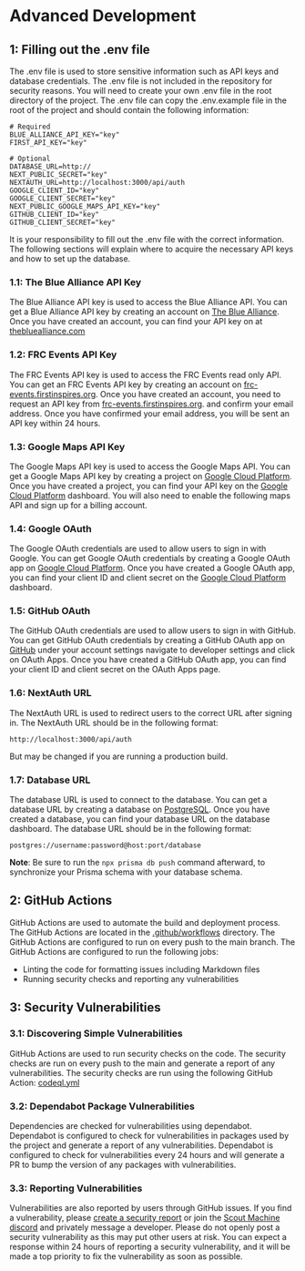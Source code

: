 # Advanced Development

## 1: Filling out the .env file

The .env file is used to store sensitive information such as API keys and database credentials. The .env file is not
included in the repository for security reasons. You will need to create your own .env file in the root directory of the
project. The .env file can copy the .env.example file in the root of the project and should contain the following
information:

```dotenv
# Required
BLUE_ALLIANCE_API_KEY="key"
FIRST_API_KEY="key"

# Optional
DATABASE_URL=http://
NEXT_PUBLIC_SECRET="key"
NEXTAUTH_URL=http://localhost:3000/api/auth
GOOGLE_CLIENT_ID="key"
GOOGLE_CLIENT_SECRET="key"
NEXT_PUBLIC_GOOGLE_MAPS_API_KEY="key"
GITHUB_CLIENT_ID="key"
GITHUB_CLIENT_SECRET="key"
```

It is your responsibility to fill out the .env file with the correct information. The following sections will explain
where to acquire the necessary API keys and how to set up the database.

### 1.1: The Blue Alliance API Key

The Blue Alliance API key is used to access the Blue Alliance API. You can get a Blue Alliance API key by creating an
account on [The Blue Alliance](https://www.thebluealliance.com/). Once you have created an account, you can find your
API key on at [thebluealliance.com](https://www.thebluealliance.com/request/apiwrite)

### 1.2: FRC Events API Key

The FRC Events API key is used to access the FRC Events read only API. You can get an FRC Events API key by creating an
account on [frc-events.firstinspires.org](https://frc-events.firstinspires.org/services/API). Once you have created an
account, you need to request an API key from
[frc-events.firstinspires.org](https://frc-events.firstinspires.org/services/API). and confirm your email address. Once
you have confirmed your email address, you will be sent an API key within 24 hours.

### 1.3: Google Maps API Key

The Google Maps API key is used to access the Google Maps API. You can get a Google Maps API key by creating a project
on [Google Cloud Platform](https://console.cloud.google.com/). Once you have created a project, you can find your API
key on the [Google Cloud Platform](https://console.cloud.google.com/) dashboard. You will also need to enable the
following maps API and sign up for a billing account.

### 1.4: Google OAuth

The Google OAuth credentials are used to allow users to sign in with Google. You can get Google OAuth credentials by
creating a Google OAuth app on [Google Cloud Platform](https://console.cloud.google.com/). Once you have created a
Google OAuth app, you can find your client ID and client secret on the
[Google Cloud Platform](https://console.cloud.google.com/) dashboard.

### 1.5: GitHub OAuth

The GitHub OAuth credentials are used to allow users to sign in with GitHub. You can get GitHub OAuth credentials by
creating a GitHub OAuth app on [GitHub](https://github.com) under your account settings navigate to developer settings
and click on OAuth Apps. Once you have created a GitHub OAuth app, you can find your client ID and client secret on the
OAuth Apps page.

### 1.6: NextAuth URL

The NextAuth URL is used to redirect users to the correct URL after signing in. The NextAuth URL should be in the
following format:

```text
http://localhost:3000/api/auth
```

But may be changed if you are running a production build.

### 1.7: Database URL

The database URL is used to connect to the database. You can get a database URL by creating a database on
[PostgreSQL](https://www.postgresql.org/). Once you have created a database, you can find your database URL on the
database dashboard. The database URL should be in the following format:

```text
postgres://username:password@host:port/database
```
**Note**: Be sure to run the `npx prisma db push` command afterward, to synchronize your Prisma schema with your database schema.  

## 2: GitHub Actions

GitHub Actions are used to automate the build and deployment process. The GitHub Actions are located in the
[.github/workflows](.github/workflows) directory. The GitHub Actions are configured to run on every push to the main
branch. The GitHub Actions are configured to run the following jobs:

- Linting the code for formatting issues including Markdown files
- Running security checks and reporting any vulnerabilities

## 3: Security Vulnerabilities

### 3.1: Discovering Simple Vulnerabilities

GitHub Actions are used to run security checks on the code. The security checks are run on every push to the main
and generate a report of any vulnerabilities. The security checks are run using the following GitHub Action:
[codeql.yml](.github/workflows/codeql.yml)

### 3.2: Dependabot Package Vulnerabilities

Dependencies are checked for vulnerabilities using dependabot. Dependabot is configured to check for vulnerabilities in
packages used by the project and generate a report of any vulnerabilities. Dependabot is configured to check for
vulnerabilities every 24 hours and will generate a PR to bump the version of any packages with vulnerabilities.

### 3.3: Reporting Vulnerabilities

Vulnerabilities are also reported by users through GitHub issues. If you find a vulnerability, please
[create a security report](https://github.com/gryphonmachine/machine/issues/new/choose) or join the
[Scout Machine discord](https://discord.com/invite/yYtc8gpsXK) and privately message a developer. Please do not openly
post a security vulnerability as this may put other users at risk. You can expect a response within 24 hours of
reporting a security vulnerability, and it will be made a top priority to fix the vulnerability as soon as possible.
